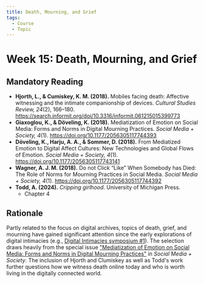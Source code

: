 ```yaml
---
title: Death, Mourning, and Grief
tags:
  - Course
  - Topic
---
```


# Week 15: Death, Mourning, and Grief

## Mandatory Reading

- **Hjorth, L., & Cumiskey, K. M. (2018).** Mobiles facing death: Affective witnessing and the intimate companionship of devices. *Cultural Studies Review, 24*(2), 166–180. https://search.informit.org/doi/10.3316/informit.061215015399773
- **Giaxoglou, K., & Döveling, K. (2018).** Mediatization of Emotion on Social Media: Forms and Norms in Digital Mourning Practices. *Social Media + Society, 4*(1). https://doi.org/10.1177/2056305117744393
- **Döveling, K., Harju, A. A., & Sommer, D. (2018).** From Mediatized Emotion to Digital Affect Cultures: New Technologies and Global Flows of Emotion. *Social Media + Society, 4*(1). https://doi.org/10.1177/2056305117743141
- **Wagner, A. J. M. (2018).** Do not Click “Like” When Somebody has Died: The Role of Norms for Mourning Practices in Social Media. *Social Media + Society, 4*(1). https://doi.org/10.1177/2056305117744392
- **Todd, A. (2024).** *Cripping girlhood*. University of Michigan Press.
    - Chapter 4

## Rationale

Partly related to the focus on digital archives, topics of death, grief, and mourning have gained significant attention since the early explorations of digital intimacies (e.g., [Digital Intimacies symposium #1](../../../about/inspirations.md)). The selection draws heavily from the special issue ["Mediatization of Emotion on Social Media: Forms and Norms in Digital Mourning Practices"](https://journals.sagepub.com/toc/smsa/4/1) in *Social Media + Society*. The inclusion of Hjorth and Clumiskey as well as Todd's work further questions how we witness death online today and who is worth living in the digitally connected world.
